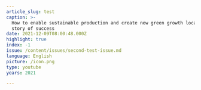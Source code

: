 ```yaml
---
article_slug: test
caption: >-
  How to enable sustainable production and create new green growth locally: a
  story of success
date: 2021-12-09T08:00:48.000Z
highlight: true
index: -1
issue: /content/issues/second-test-issue.md
language: English
picture: /icon.png
type: youtube
years: 2021

---
```

